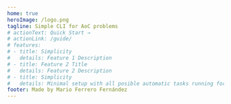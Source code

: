 ```yaml
---
home: true
heroImage: /logo.png
tagline: Simple CLI for AoC problems
# actionText: Quick Start →
# actionLink: /guide/
# features:
# - title: Simplicity
#   details: Feature 1 Description
# - title: Feature 2 Title
#   details: Feature 2 Description
# - title: Simplicity
#   details: Minimal setup with all posible automatic tasks running for you
footer: Made by Mario Ferrero Fernández
---
```

